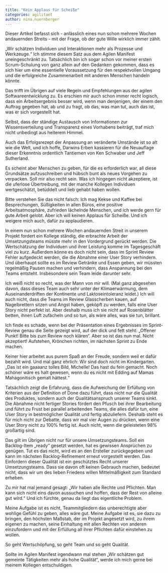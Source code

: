 ```yaml
---
title: "Kein Applaus für Scheiße"
categories: agilitaet
author: nina.nuernberger
---
```

Dieser Artikel befasst sich - anlässlich eines nun schon mehrere Wochen andauernden Streits - mit der Frage, ob der gute Wille wirklich immer zählt.    

„Wir schätzen Individuen und Interaktionen mehr als Prozesse und Werkzeuge.“ Ich stimme diesem Satz aus dem Agilen Manifest uneingeschränkt zu. Tatsächlich bin ich sogar schon vor meiner ersten Scrum-Schulung von ganz allein auf den Gedanken gekommen, dass es sich hier um eine essentielle Voraussetzung für den respektvollen Umgang und die erfolgreiche Zusammenarbeit mit anderen Menschen handeln könnte.    

Das trifft im Übrigen auf viele Regeln und Empfehlungen aus der agilen Softwareentwicklung zu. Es erschien mir auch schon immer recht logisch, dass ein Arbeitsergebnis besser wird, wenn man denjenigen, der einem den Auftrag gegeben hat, ab und zu fragt, ob das, was man tut, auch das ist, was er sich vorgestellt hat.    

Selbst, dass der ständige Austausch von Informationen zur Wissensverteilung und Transparenz eines Vorhabens beiträgt, traf mich nicht unbedingt aus heiterem Himmel.    

Auch das Erfolgsrezept der Anpassung an veränderte Umstände ist so alt wie die Welt, und ich hoffe, Darwins Erben kassieren für die Neuauflage dieser Erkenntnis ordentlich Tantiemen von Ken Schwaber und Jeff Sutherland.    

Es scheint aber Menschen zu geben, für die es erforderlich war, all diese Grundsätze aufzuschreiben und hübsch bunt als neues Vorgehen zu verpacken. Soll mir also recht sein. Was ich hingegen nicht akzeptiere, ist die uferlose Übertreibung, mit der manche Kollegen Individuen wertgeschätzt, betüddelt und lieb gehabt haben wollen.    

Bitte verstehen Sie das nicht falsch: Ich mag Kekse und Kaffee bei Besprechungen, Süßigkeiten in allen Büros, eine positive Arbeitsatmosphäre, zufrieden lächelnde Menschen, und ich werde gern für gute Arbeit gelobt. Aber ich will keinen Applaus für Scheiße. Und ich weigere mich auch, dafür zu applaudieren.    

In einem nun schon mehrere Wochen andauernden Streit in unserem Projekt fordert ein Kollege ständig, die erbrachte Arbeit der Umsetzungsteams müsste mehr in den Vordergrund gerückt werden. Die Wertschätzung der Individuen und ihrer Leistung komme im Tagesgeschäft viel zu kurz. Außerdem könne es doch nicht sein, dass im Sprint Review Fehler aufgedeckt werden, die die Abnahme einer User Story verhindern. Und überhaupt sollte es im Review Getränke und Essen geben, wir müssten regelmäßig Pausen machen und verhindern, dass Anspannung bei den Teams entsteht. Insbesondere sein Team leide darunter sehr.    

Ich weiß nicht so recht, was der Mann von mir will. (Mal ganz abgesehen davon, dass dieses Team auch sehr unter der Klimaerwärmung, dem Auseinanderdriften der Kontinente und Laktoseintoleranz leidet.) Ich will auch nicht, dass die Teams im Review Glasscherben kauen, auf Nagelbrettern sitzen und Angst haben, geköpft zu werden, falls eine User Story nicht perfekt ist. Aber deshalb muss ich sie nicht auf Rosenblätter betten, ihnen Luft zufächeln und so tun, als wäre alles, was sie tun, brillant.    

Ich finde es schade, wenn bei der Präsentation eines Ergebnisses im Sprint-Review genau die Seite gezeigt wird, auf der dick und fett steht: „Offener Punkt! Bitte bis zum Review noch klären“. Aber so ist das nun mal. Nicht akzeptiert! Aufstehen, Krönchen richten, im nächsten Sprint zu Ende machen.    

Keiner hier arbeitet aus purem Spaß an der Freude, sondern weil er dafür bezahlt wird. Und mal ganz ehrlich: Wir sind doch nicht im Kindergarten. „Das ist ein gaaaanz tolles Bild, Michelle! Das hast du fein gemacht. Noch schöner wäre es halt gewesen, wenn du es nicht mit Edding auf Mamas Mahagonitisch gemalt hättest.“    

Tatsächlich zeigt die Erfahrung, dass die Aufweichung der Erfüllung von Kriterien aus der Definition of Done dazu führt, dass nicht nur die Qualität des Produktes, sondern auch der Qualitätsanspruch unserer Teams sinkt. Die Abnahme nicht fertiger Stories fördert den Pfusch bei ihrer Bearbeitung und führt zu Frust bei parallel arbeitenden Teams, die alles dafür tun, eine User Story in bestmöglicher Qualität und fertig abzuliefern. Deshalb steht es für mich nicht zur Debatte, dass wir mal vier Augen zu drücken, wenn eine User Story nicht zu 100% fertig ist. Auch nicht, wenn die geleisteten 98% großartig sind.    

Das gilt im Übrigen nicht nur für unsere Umsetzungsteams. Soll ein Backlog-Item „ready“ gesetzt werden, hat es gewissen Ansprüchen zu genügen. Tut es das nicht, wird es an den Ersteller zurückgegeben und kann im nächsten Backlog-Refinement erneut vorgestellt werden. Das Einfordern dieser Qualität ist ein geschütztes Recht unserer Umsetzungsteams. Dass sie davon oft keinen Gebrauch machen, bedeutet nicht, dass wir um des lieben Friedens willen Mittelmäßigkeit zum Standard erheben.    

Zu mir hat mal jemand gesagt: „Wir haben alle Rechte und Pflichten. Man kann sich nicht eins davon aussuchen und hoffen, dass der Rest von alleine gut wird.“ Und ich fürchte, genau da liegt das eigentliche Problem.    

Meine Aufgabe ist es nicht, Teammitgliedern das unberechtigte aber wohlige Gefühl zu geben, alles wäre gut. Meine Aufgabe ist es, sie dazu zu bringen, den höchsten Maßstab, der im Projekt angesetzt wird, zu ihrem eigenen zu machen, seine Einhaltung mit allen Rechten von anderen einzufordern und mit der Erfüllung all ihrer Pflichten dafür einstehen zu wollen.    

So geht Wertschöpfung, so geht Team und so geht Qualität.    

Sollte im Agilen Manifest irgendwann mal stehen „Wir schätzen gut gemeinte Tätigkeiten mehr als hohe Qualität“, werde ich mich gerne bei meinem Kollegen entschuldigen.
